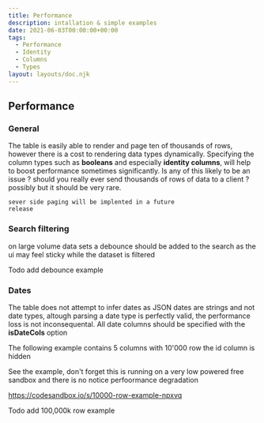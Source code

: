 ```yaml
---
title: Performance
description: intallation & simple examples
date: 2021-06-03T00:00:00+00:00
tags:
  - Performance
  - Identity
  - Columns
  - Types
layout: layouts/doc.njk
---
```


## Performance

###  General 

The table is easily able to render and page ten of thousands of rows, however there is a cost to rendering data types dynamically. Specifying the column types such as **booleans** and especially <strong>identity columns</strong>, will help to boost performance sometimes significantly. 
Is any of this likely to be an issue ? should you really ever send thousands of rows of data to a client ? possibly but it should be very rare.

<code>sever side paging will be implented in a future release</code>

### Search filtering
on large volume data sets a debounce should be added to the search as the ui may feel sticky while the dataset is filtered

Todo add debounce example

### Dates
The table does not attempt to infer dates as JSON dates are strings and not date types, altough parsing a date type is perfectly valid, the performance loss is not inconsequental. All date columns should be specified with the<strong> isDateCols</strong> option 

The following example contains 5 columns with 10'000 row the id column is hidden

See the example, don't forget this is running on a very low powered free sandbox and there is no notice perfoormance degradation

https://codesandbox.io/s/10000-row-example-npxvq

Todo add 100,000k row example
